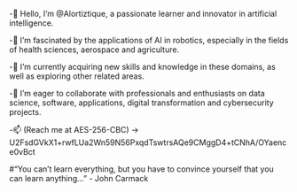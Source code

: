 -👋 Hello, I’m @Alortiztique, a passionate learner and innovator in artificial intelligence.

-👀 I’m fascinated by the applications of AI in robotics, especially in the fields of health sciences, aerospace and agriculture.

-🌱 I’m currently acquiring new skills and knowledge in these domains, as well as exploring other related areas.

-💞️ I’m eager to collaborate with professionals and enthusiasts on data science, software, applications, digital transformation and cybersecurity projects.

-📫 (Reach me at AES-256-CBC) -> U2FsdGVkX1+rwfLUa2Wn59N56PxqdTswtrsAQe9CMggD4+tCNhA/OYaence0vBct


#“You can’t learn everything, but you have to convince yourself that you can learn anything…” - John Carmack

<!---
Alortiztique/Alortiztique is a ✨ special ✨ repository because its `README.md` (this file) appears on your GitHub profile.
You can click the Preview link to take a look at your changes.
--->
